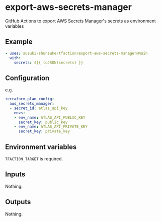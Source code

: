 # export-aws-secrets-manager

GitHub Actions to export AWS Secrets Manager's secrets as environment variables

## Example

```yaml
- uses: suzuki-shunsuke/tfaction/export-aws-secrets-manager@main
  with:
    secrets: ${{ toJSON(secrets) }}
```

## Configuration

e.g.

```yaml
terraform_plan_config:
  aws_secrets_manager:
  - secret_id: atlas_api_key
    envs:
    - env_name: ATLAS_API_PUBLIC_KEY
      secret_key: public_key
    - env_name: ATLAS_API_PRIVATE_KEY
      secret_key: private_key
```

## Environment variables

`TFACTION_TARGET` is required.

## Inputs

Nothing.

## Outputs

Nothing.
